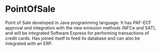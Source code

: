 # PointOfSale
Point of Sale developed in Java programming language. It has PAF-ECF approval and integration with the new emission methods (NFCe and SAT), and will be integrated Software Express for performing transactions of credit cards. Has joined itself to feed its database and can also be integrated with an ERP.
